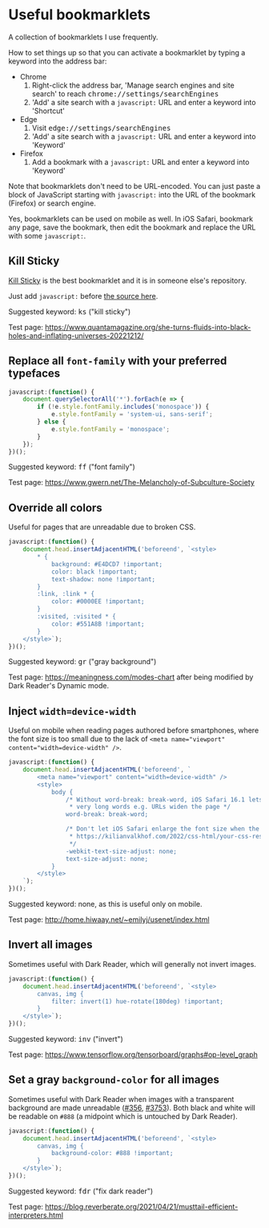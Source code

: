 # Useful bookmarklets

A collection of bookmarklets I use frequently.

How to set things up so that you can activate a bookmarklet by typing a keyword into the address bar:
*	Chrome
	1.	Right-click the address bar, 'Manage search engines and site search' to reach <tt>chrome://settings/searchEngines</tt>
	2.	'Add' a site search with a `javascript:` URL and enter a keyword into 'Shortcut'
*	Edge
	1.	Visit <tt>edge://settings/searchEngines</tt>
	2.	'Add' a site search with a `javascript:` URL and enter a keyword into 'Keyword'
*	Firefox
	1.	Add a bookmark with a `javascript:` URL and enter a keyword into 'Keyword'

Note that bookmarklets don't need to be URL-encoded. You can just paste a block of JavaScript starting with `javascript:` into the URL of the bookmark (Firefox) or search engine.

Yes, bookmarklets can be used on mobile as well. In iOS Safari, bookmark any page, save the bookmark, then edit the bookmark and replace the URL with some `javascript:`.



## Kill Sticky

<a href="https://github.com/t-mart/kill-sticky">Kill Sticky</a> is the best bookmarklet and it is in someone else's repository.

Just add <code>javascript:</code> before <a href="https://github.com/t-mart/kill-sticky/blob/master/src/kill-sticky.js">the source here</a>.

Suggested keyword: <kbd>ks</kbd> ("kill sticky")

Test page: https://www.quantamagazine.org/she-turns-fluids-into-black-holes-and-inflating-universes-20221212/


## Replace all `font-family` with your preferred typefaces

```js
javascript:(function() {
	document.querySelectorAll('*').forEach(e => {
		if (!e.style.fontFamily.includes('monospace')) {
			e.style.fontFamily = 'system-ui, sans-serif';
		} else {
			e.style.fontFamily = 'monospace';
		}
	});
})();
```

Suggested keyword: <kbd>ff</kbd> ("font family")

Test page: https://www.gwern.net/The-Melancholy-of-Subculture-Society



## Override all colors

Useful for pages that are unreadable due to broken CSS.

```js
javascript:(function() {
	document.head.insertAdjacentHTML('beforeend', `<style>
		* {
			background: #E4DCD7 !important;
			color: black !important; 
			text-shadow: none !important;
		}
		:link, :link * {
			color: #0000EE !important;
		}
		:visited, :visited * {
			color: #551A8B !important;
		}
	</style>`);
})();
```

Suggested keyword: <kbd>gr</kbd> ("gray background")

Test page: https://meaningness.com/modes-chart after being modified by Dark Reader's Dynamic mode.



## Inject `width=device-width`

Useful on mobile when reading pages authored before smartphones, where the font size is too small due to the lack of `<meta name="viewport" content="width=device-width" />`.

```js
javascript:(function() {
	document.head.insertAdjacentHTML('beforeend', `
		<meta name="viewport" content="width=device-width" />
		<style>
			body {
	            /* Without word-break: break-word, iOS Safari 16.1 lets
	             * very long words e.g. URLs widen the page */
				word-break: break-word;

	            /* Don't let iOS Safari enlarge the font size when the phone is in landscape mode.
	             * https://kilianvalkhof.com/2022/css-html/your-css-reset-needs-text-size-adjust-probably/
	             */
	            -webkit-text-size-adjust: none;
	            text-size-adjust: none;
			}
		</style>
	`);
})();
```

Suggested keyword: none, as this is useful only on mobile.

Test page: http://home.hiwaay.net/~emilyj/usenet/index.html



## Invert all images

Sometimes useful with Dark Reader, which will generally not invert images.

```js
javascript:(function() {
	document.head.insertAdjacentHTML('beforeend', `<style>
		canvas, img {
			filter: invert(1) hue-rotate(180deg) !important;
		}
	</style>`);
})();
```

Suggested keyword: <kbd>inv</kbd> ("invert")

Test page: https://www.tensorflow.org/tensorboard/graphs#op-level_graph



## Set a gray `background-color` for all images

Sometimes useful with Dark Reader when images with a transparent background are made unreadable (<a href="https://github.com/darkreader/darkreader/issues/356">#356</a>, <a href="https://github.com/darkreader/darkreader/issues/3753">#3753</a>). Both black and white will be readable on <code>#888</code> (a midpoint which is untouched by Dark Reader).

```js
javascript:(function() {
	document.head.insertAdjacentHTML('beforeend', `<style>
		canvas, img {
			background-color: #888 !important;
		}
	</style>`);
})();
```

Suggested keyword: <kbd>fdr</kbd> ("fix dark reader")

Test page: https://blog.reverberate.org/2021/04/21/musttail-efficient-interpreters.html

